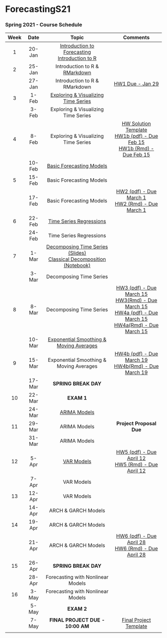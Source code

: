 # ForecastingS21
 
 ### Spring 2021 - Course Schedule

| Week |   Date |                                                                     Topic                                                              |                    Comments                   |
|:----:|:------:|:--------------------------------------------------------------------------------------------------------------------------------------:|:---------------------------------------------:|
| 1    | 20-Jan | [Introduction to Forecasting](Lectures/1.Intro/1.Intro_Time_Series.pdf)  <br>[Introduction to R](http://htmlpreview.github.io/?https://github.com/Shamar-Stewart/ForecastingS21/blob/main/Lectures/1.Intro/R_Introduction.html) |                                               | 
| 2    | 25-Jan | Introduction to R \&   [RMarkdown](http://htmlpreview.github.io/?https://github.com/Shamar-Stewart/ForecastingS21/blob/main/Lectures/1.Intro/RMarkdown_Intro.html)                                                                                                       |                                               |
|      | 27-Jan | Introduction to R \&   RMarkdown                                                                                                       | [HW1 Due - Jan 29](https://www.datacamp.com/) |
| 3    | 1-Feb  | [Exploring \& Visualizing Time   Series](Lectures/Lecture2/2-Visualizing-Time-Series.pdf)                                                                                                 |                                               |
|      | 3-Feb  | Exploring \& Visualizing Time   Series                                                                                                 |                                               |
| 4    | 8-Feb  | Exploring \& Visualizing Time Series                                                                                                   | [HW Solution Template](Homework/Solution_Template) <br>[HW1b (pdf) - Due Feb 15](Homework/HW1/Homework1_S2021.pdf)  <br> [HW1b (Rmd) - Due Feb 15](Homework/HW1/Homework1_S2021.Rmd)                                                      |
|      | 10-Feb | [Basic Forecasting Models](Lectures/Lecture3/3.Evaluation_of_Basic_Forecasting_Models.pdf)                                                                                                               |                                               |
| 5    | 15-Feb | Basic Forecasting Models                                                                                                               |                                               |
|      | 17-Feb | Basic Forecasting Models                                                                                                               | [HW2 (pdf) - Due March 1](Homework/HW2/Homework2_S2021.pdf)  <br> [HW2 (Rmd) - Due March 1](Homework/HW2/Homework2_S2021.Rmd)                                              |
| 6    | 22-Feb | [Time Series Regressions](Lectures/Lecture4/4.Time_Series_Regressions.pdf)                                                                                                                |                                               |
|      | 24-Feb | Time Series Regressions                                                                                                                |                                               |
| 7    | 1-Mar  | [Decomposing Time Series (Slides)](Lectures/Lecture5/5.Time_Series_Decomposition.pdf) <br> [Classical Decomposition (Notebook)](http://htmlpreview.github.io/?https://github.com/Shamar-Stewart/ForecastingS21/blob/main/Lectures/Lecture5/Manual_Decomposition.nb.html)                                                                                                                |                                                                                             |
|      | 3-Mar  | Decomposing Time Series                                                                                                                |                                               |
| 8    | 8-Mar  | Decomposing Time Series                                                                                                                |                                               [HW3 (pdf) - Due March 15](Homework/HW3/Homework3_S2021.pdf)  <br> [HW3(Rmd) - Due March 15](Homework/HW3/Homework3_S2021.Rmd) <br> [HW4a (pdf) - Due March 15](Homework/HW4/Homework4a_S2021.pdf)  <br> [HW4a(Rmd) - Due March 15](Homework/HW4/Homework4a_S2021.Rmd)                           |
|      | 10-Mar | [Exponential Smoothing   \& Moving Averages](Lectures/Lecture6/6.Moving_Averages_-_Exponential_Smoothing.pdf)                                                                                             |                                               |
| 9    | 15-Mar | Exponential Smoothing   \& Moving Averages                                                                                             |  [HW4b (pdf) - Due March 19](Homework/HW4/Homework4b_S2021.pdf)  <br> [HW4b(Rmd) - Due March 19](Homework/HW4/Homework4b_S2021.Rmd)                                             |
|      | 17-Mar | **SPRING BREAK DAY**                                                                                                                   |                                               |
| 10   | 22-Mar | **EXAM 1**                                                                                                                             |                                               |
|      | 24-Mar | [ARIMA Models](Lectures/Lecture7/7.ARIMA_Models.pdf)                                                                                                                           |                                               |
| 11   | 29-Mar | ARIMA Models                                                                                                                           | **Project Proposal Due**                      |
|      | 31-Mar | ARIMA Models                                                                                                                           |                                               |
| 12   | 5-Apr  | [VAR Models](Lectures/Lecture8/8.VAR_Models.pdf)                                                                                                                             |   [HW5 (pdf) - Due April 12](Homework/HW5/Homework5_S2021.pdf)  <br> [HW5 (Rmd) - Due April 12](Homework/HW5/Homework5_S2021.Rmd)                                              |
|      | 7-Apr  | VAR Models                                                                                                                             |                                               |
| 13   | 12-Apr | VAR Models                                                                                                                             |                                               |
|      | 14-Apr | ARCH \& GARCH Models                                                                                                                   |                                               |
| 14   | 19-Apr | ARCH \& GARCH Models                                                                                                                   |                                               |
|      | 21-Apr | ARCH \& GARCH Models                                                                                                                   |  [HW6 (pdf) - Due April 28](Homework/HW6/Homework6_S2021.pdf)  <br> [HW6 (Rmd) - Due April 28](Homework/HW6/Homework6_S2021.Rmd)                                             |
| 15   | 26-Apr | **SPRING BREAK DAY**                                                                                                                   |                                               |
|      | 28-Apr | Forecasting with Nonlinear Models                                                                                                      |                                               |
| 16   | 3-May  | Forecasting with Nonlinear Models                                                                                                      |                                               |
|      | 5-May  | **EXAM 2**                                                                                                                             |                                               |
|      | 7-May  | **FINAL PROJECT DUE - 10:00 AM**                                                                                                       |  [Final Project Template](Paper%20Template/)                                             |
|      |        |                                                                                                                                        |                                               |

